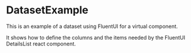 # DatasetExample

This is an example of a dataset using FluentUI for a virtual component.

It shows how to define the columns and the items needed by the FluentUI DetailsList react component.
